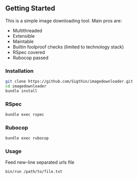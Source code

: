 ## Getting Started

This is a simple image downloading tool. Main pros are:
+ Multithreaded
+ Extensible
+ Maintable
+ Builtin foolproof checks (limited to technology stack)
+ RSpec covered
+ Rubocop passed

### Installation

```sh
git clone https://github.com/Sigthin/imagedownloader.git
cd imagedownloader
bundle install
```

### RSpec

```sh
bundle exec rspec
```

### Rubocop

```sh
bundle exec rubocop
```

### Usage

Feed new-line separated urls file

```sh
bin/run /path/to/file.txt
```
